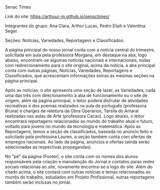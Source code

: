 Senac Times

Link do site: https://arthuur-m.github.io/senactimes/

Integrantes do grupo: Ana Clara, Arthur Lucas, Pedro Eliah e Valentina Seger.

Seções: Notícias, Variedades, Reportagens e Classificados.

A página principal do nosso jornal conta com a notícia central do trimestre, solicitada
em aula pela professora Morgana, em destaque na aba, logo abaixo, encontram-se algumas
notícias nacionais e internacionais, todas com redirecionamento para o site original, acima da
notícia, a aba principal conta com outras páginas, Notícias, Variedades, Reportagens e
Classificados, que acrescentam informações extras às mesmas seções na página principal.

Após as notícias, o site apresenta uma seção de lazer, as Variedades, cada uma das três com
direcionamento à aba de funcionamento ou o site de origem, além da página principal, o leitor
poderá disfrutar de atividades recreativas e dos poemas realizados na aula de português
(professora Bruna) e charges de releitura da Obra Operários, Tarsila do Amaral realizadas nas
aulas de Arte (professora Cacau).
Logo abaixo, o leitor encontrará reportagens relacionadas ao mundo do trabalho atual
e futuro, voltado para jovens no mundo da tecnologia e matemática.
Após as Reportagens, temos a seção de classificados, baseada no anúncio feito e
solicitado pela professora Lauren, a seção também conta com ofertas de empregos nacionais.
Ao lado da página, anúncios e ofertas (ainda serão selecionadas as respectivas
propagandas).

No “pé” da página (Footer), o site conta com os nomes dos alunos responsáveis pela
criação e manutenção do Jornal e contatos paras redes sociais relacionas ao site, novamente
encontra-se a logo do site.
Além do citado acima, o site contará com outras notícias e temas relacionados ao
mundo do trabalho, estudados em Projeto Profissional, outras reportagens também serão
inclusas no jornal.
